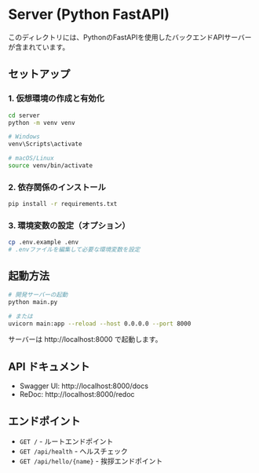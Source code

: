 # Server (Python FastAPI)

このディレクトリには、PythonのFastAPIを使用したバックエンドAPIサーバーが含まれています。

## セットアップ

### 1. 仮想環境の作成と有効化

```bash
cd server
python -m venv venv

# Windows
venv\Scripts\activate

# macOS/Linux
source venv/bin/activate
```

### 2. 依存関係のインストール

```bash
pip install -r requirements.txt
```

### 3. 環境変数の設定（オプション）

```bash
cp .env.example .env
# .envファイルを編集して必要な環境変数を設定
```

## 起動方法

```bash
# 開発サーバーの起動
python main.py

# または
uvicorn main:app --reload --host 0.0.0.0 --port 8000
```

サーバーは http://localhost:8000 で起動します。

## API ドキュメント

- Swagger UI: http://localhost:8000/docs
- ReDoc: http://localhost:8000/redoc

## エンドポイント

- `GET /` - ルートエンドポイント
- `GET /api/health` - ヘルスチェック
- `GET /api/hello/{name}` - 挨拶エンドポイント
